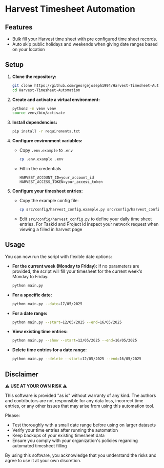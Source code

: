 # Harvest Timesheet Automation

## Features

-   Bulk fill your Harvest time sheet with pre configured time sheet records.
-   Auto skip public holidays and weekends when giving date ranges based on your location

## Setup

1.  **Clone the repository:**

    ```sh
    git clone https://github.com/georgejoseph1994/Harvest-Timesheet-Automation.git
    cd Harvest-Timesheet-Automation
    ```

2.  **Create and activate a virtual environment:**

    ```sh
    python3 -m venv venv
    source venv/bin/activate
    ```

3.  **Install dependencies:**

    ```sh
    pip install -r requirements.txt
    ```

4.  **Configure environment variables:**

    -   Copy `.env.example` to `.env`

        ```sh
        cp .env.example .env
        ```

    -   Fill in the credentials

        ```
        HARVEST_ACCOUNT_ID=your_account_id
        HARVEST_ACCESS_TOKEN=your_access_token
        ```

5.  **Configure your timesheet entries:**
    -   Copy the example config file:
        ```sh
        cp src/config/harvest_config.example.py src/config/harvest_config.py
        ```
    -   Edit `src/config/harvest_config.py` to define your daily time sheet entries. For TaskId and Project Id inspect your network request when viewing a filled in harvest page

## Usage

You can now run the script with flexible date options:

-   **For the current week (Monday to Friday):**
       If no parameters are provided, the script will fill your timesheet for the current week's Monday to Friday.

    ```sh
    python main.py
    ```

-   **For a specific date:**

    ```sh
    python main.py --date=17/05/2025
    ```

-   **For a date range:**

    ```sh
    python main.py --start=12/05/2025 --end=16/05/2025
    ```

-   **View existing time entries:**

    ```sh
    python main.py --show --start=12/05/2025 --end=16/05/2025
    ```

-   **Delete time entries for a date range:**

    ```sh
    python main.py --delete --start=12/05/2025 --end=16/05/2025
    ```

## Disclaimer

**⚠️ USE AT YOUR OWN RISK ⚠️**

This software is provided "as is" without warranty of any kind. The authors and contributors are not responsible for any data loss, incorrect time entries, or any other issues that may arise from using this automation tool.

Please:
- Test thoroughly with a small date range before using on larger datasets
- Verify your time entries after running the automation
- Keep backups of your existing timesheet data
- Ensure you comply with your organization's policies regarding automated timesheet filling

By using this software, you acknowledge that you understand the risks and agree to use it at your own discretion.


